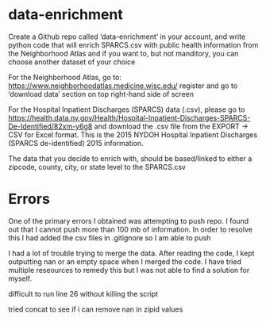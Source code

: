 # data-enrichment

Create a Github repo called ‘data-enrichment’ in your account, and write python code that will enrich SPARCS.csv with
public health information from the Neighborhood Atlas and if you want to, but not manditory, you can choose another dataset of your choice

For the Neighborhood Atlas, go to: https://www.neighborhoodatlas.medicine.wisc.edu/ register and go to ‘download data’ section on top right-hand side of screen

For the Hospital Inpatient Discharges (SPARCS) data (.csv), please go to https://health.data.ny.gov/Health/Hospital-Inpatient-Discharges-SPARCS-De-Identified/82xm-y6g8 and download the .csv file from the EXPORT -> CSV for Excel format. This is the 2015 NYDOH Hospital Inpatient Discharges (SPARCS de-identified) 2015 information.  

The data that you decide to enrich with, should be based/linked to either a zipcode, county, city, or state level to the SPARCS.csv

# Errors

One of the primary errors I obtained was attempting to push repo. I found out that I cannot push more than 100 mb of information. In order to resolve this I had added the csv files in .gitignore so I am able to push

I had a lot of trouble trying to merge the data. After reading the code, I kept outputting nan or an empty space when I merged the code. I have tried multiple reseources to remedy this but I was not able to find a solution for myself.

difficult to run line 26 without killing the script

tried concat to see if i can remove nan in zipid values